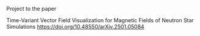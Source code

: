 Project to the paper

Time-Variant Vector Field Visualization for Magnetic Fields of Neutron Star Simulations
https://doi.org/10.48550/arXiv.2501.05084
